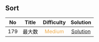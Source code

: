 ## Sort

|  No   | Title  |            Difficulty             |                 Solution                 |
| :---: | :----: | :-------------------------------: | :--------------------------------------: |
|  179  | 最大数 | <font color=#F0AD4E>Medium</font> | [Solution](largest_number/Solution.java) |
